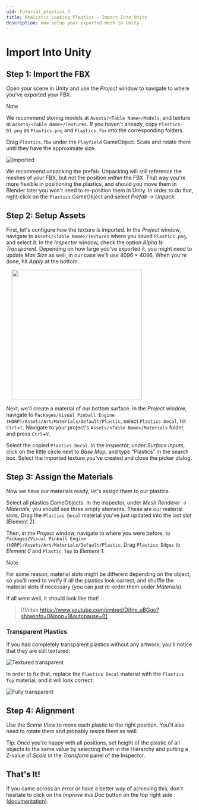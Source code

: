 ```yaml
---
uid: tutorial_plastics_4
title: Realistic Looking Plastics - Import Into Unity
description: How setup your exported mesh in Unity
---
```


# Import Into Unity

## Step 1: Import the FBX

Open your scene in Unity and use the *Project* window to navigate to where you've exported your FBX.

> [!note]
> We recommend storing models at `Assets/<Table Name>/Models`, and texture at `Assets/<Table Name>/Textures`. If you haven't already, copy `Plastics-01.png` as `Plastics.png` and `Plastics.fbx` into the corresponding folders.

Drag `Plastics.fbx` under the `Playfield` GameObject. Scale and rotate them until they have the approximate size.

![Imported](unity-imported.png)

We recommend unpacking the prefab. Unpacking will still reference the meshes of your FBX, but not the position *within* the FBX. That way you're more flexible in positioning the plastics, and should you move them in Blender later you won't need to re-position them in Unity. In order to do that, right-click on the `Plastics` GameObject and select *Prefab -> Unpack*.

## Step 2: Setup Assets

First, let's configure how the texture is imported. In the *Project* window, navigate to `Assets/<Table Name>/Textures` where you saved `Plastics.png`, and select it. In the *Inspector* window, check the option *Alpha Is Transparent*. Depending on how large you've exported it, you might need to update *Max Size* as well, in our case we'll use 4096 × 4096. When you're done, hit *Apply* at the bottom.

<img src="unity-decal-material-preview.png" width="350" class="img-responsive pull-right" style="margin-left: 15px">

Next, we'll create a material of our bottom surface. In the *Project* window, navigate to `Packages/Visual Pinball Engine (HDRP)/Assets/Art/Materials/Default/Plastic`, select `Plastics Decal`, hit `Ctrl`+`C`. Navigate to your project's `Assets/<Table Name>/Materials` folder, and press `Ctrl`+`V`.

Select the copied `Plastics Decal`. In the inspector, under *Surface Inputs*, click on the little circle next to *Base Map*, and type "Plastics" in the search box. Select the imported texture you've created and close the picker dialog.

## Step 3: Assign the Materials

Now we have our materials ready, let's assign them to our plastics.

Select all plastics GameObjects. In the inspector, under *Mesh Renderer -> Materials*, you should see three empty elements. These are our material slots. Drag the `Plastics Decal` material you've just updated into the last slot (Element 2). 

Then, in the *Project* window, navigate to where you were before, to `Packages/Visual Pinball Engine (HDRP)/Assets/Art/Materials/Default/Plastic`. Drag `Plastics Edges` to *Element 0* and `Plastic Top` to *Element 1*.

> [!note]
> For some reason, material slots might be different depending on the object, so you'll need to verify if all the plastics look correct, and shuffle the material slots if necessary (you can just re-order them under *Materials*).

If all went well, it should look like that!

> [!Video https://www.youtube.com/embed/Difnx_uBGgo?showinfo=0&loop=1&autopause=0]

### Transparent Plastics

If you had completely transparent plastics without any artwork, you'll notice that they are still textured:

![Textured transparent](unity-transparent-textured.png)

In order to fix that, replace the `Plastics Decal` material with the `Plastics Top` material, and it will look correct:

![Fully transparent](unity-transparent.png)

## Step 4: Alignment

Use the *Scene View* to move each plastic to the right position. You'll also need to rotate them and probably resize them as well. 

Tip: Once you're happy with all positions, set height of the plastic of all objects to the same value by selecting them in the Hierarchy and putting a Z-value of *Scale* in the *Transform* panel of the Inspector.

## That's It!

If you came across an error or have a better way of achieving this, don't hesitate to click on the *Improve this Doc* button on the top right side ([documentation](https://github.com/freezy/VisualPinball.Engine/wiki/Documentation)).
